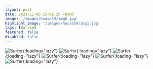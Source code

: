 ```yaml
---
layout: post
date: 2021-11-06 15:01:35 +0300
image: '/images/house59/img0.jpg'
highlight_image: '/images/house59/img1.jpg'
tags: [Barrie]
featured: false
disabled: false
---
```


![Surfer]({{site.baseurl}}/images/house59/img3.jpg){:loading="lazy"}
![Surfer]({{site.baseurl}}/images/house59/img4.jpg){:loading="lazy"}
![Surfer]({{site.baseurl}}/images/house59/img5.jpg){:loading="lazy"}
![Surfer]({{site.baseurl}}/images/house59/img6.jpg){:loading="lazy"}
![Surfer]({{site.baseurl}}/images/house59/img7.jpg){:loading="lazy"}
![Surfer]({{site.baseurl}}/images/house59/img8.jpg){:loading="lazy"} 